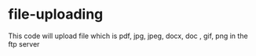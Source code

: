 # file-uploading
This code will upload file which is pdf, jpg, jpeg, docx, doc , gif, png in the ftp server
